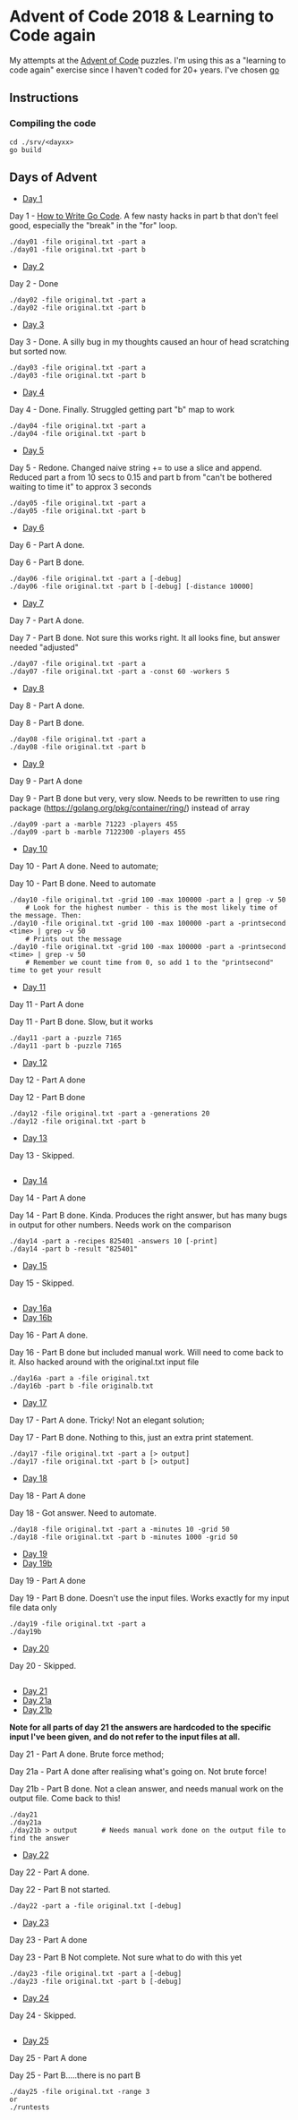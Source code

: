 # Advent of Code 2018 & Learning to Code again

My attempts at the [Advent of Code](https://adventofcode.com/2018) puzzles.
I'm using this as a "learning to code again" exercise since I haven't coded for 20+ years.
I've chosen [go](https://golang.org)

## Instructions

### Compiling the code

```
cd ./srv/<dayxx>
go build
```

###

## Days of Advent

+ [Day 1](src/day01/day01.go)

Day 1 - [How to Write Go Code](https://golang.org/doc/code.html). A few nasty hacks in part b that don't feel good, especially the "break" in the "for" loop.
```
./day01 -file original.txt -part a
./day01 -file original.txt -part b
```

+ [Day 2](src/day02/day02.go)

Day 2 - Done
```
./day02 -file original.txt -part a
./day02 -file original.txt -part b
```

+ [Day 3](src/day03/day03.go)

Day 3 - Done. A silly bug in my thoughts caused an hour of head scratching but sorted now.
```
./day03 -file original.txt -part a
./day03 -file original.txt -part b
```

+ [Day 4](src/day04/day04.go)

Day 4 - Done. Finally. Struggled getting part "b" map to work
```
./day04 -file original.txt -part a
./day04 -file original.txt -part b
```

+ [Day 5](src/day05/day05.go)

Day 5 - Redone. Changed naive string += to use a slice and append. Reduced part a from 10 secs to 0.15 and part b from "can't be bothered waiting to time it" to approx 3 seconds
```
./day05 -file original.txt -part a
./day05 -file original.txt -part b
```

+ [Day 6](src/day06)

Day 6 - Part A done.

Day 6 - Part B done.
```
./day06 -file original.txt -part a [-debug]
./day06 -file original.txt -part b [-debug] [-distance 10000]
```

+ [Day 7](src/day07/day07.go)

Day 7 - Part A done. 

Day 7 - Part B done. Not sure this works right. It all looks fine, but answer needed "adjusted"
```
./day07 -file original.txt -part a
./day07 -file original.txt -part a -const 60 -workers 5
```

+ [Day 8](src/day08/day08.go)

Day 8 - Part A done. 

Day 8 - Part B done.
```
./day08 -file original.txt -part a
./day08 -file original.txt -part b
```

+ [Day 9](src/day09/day09.go)

Day 9 - Part A done

Day 9 - Part B done but very, very slow. Needs to be rewritten to use ring package (https://golang.org/pkg/container/ring/) instead of array
```
./day09 -part a -marble 71223 -players 455
./day09 -part b -marble 7122300 -players 455
```

+ [Day 10](src/day10/day10.go)

Day 10 - Part A done. Need to automate; 

Day 10 - Part B done. Need to automate
```
./day10 -file original.txt -grid 100 -max 100000 -part a | grep -v 50
    # Look for the highest number - this is the most likely time of the message. Then:
./day10 -file original.txt -grid 100 -max 100000 -part a -printsecond <time> | grep -v 50
    # Prints out the message
./day10 -file original.txt -grid 100 -max 100000 -part a -printsecond <time> | grep -v 50
    # Remember we count time from 0, so add 1 to the "printsecond" time to get your result
```

+ [Day 11](src/day11/day11.go)

Day 11 - Part A done 

Day 11 - Part B done. Slow, but it works
```
./day11 -part a -puzzle 7165
./day11 -part b -puzzle 7165
```

+ [Day 12](src/day12/day12.go)

Day 12 - Part A done 

Day 12 - Part B done
```
./day12 -file original.txt -part a -generations 20
./day12 -file original.txt -part b
```

+ [Day 13](src/day13)

Day 13 - Skipped.
```
```

+ [Day 14](src/day14/day14.go)

Day 14 - Part A done 

Day 14 - Part B done. Kinda. Produces the right answer, but has many bugs in output for other numbers. Needs work on the comparison
```
./day14 -part a -recipes 825401 -answers 10 [-print]
./day14 -part b -result "825401"
```

+ [Day 15](src/day15)

Day 15 - Skipped.
```
```

+ [Day 16a](src/day16a)
+ [Day 16b](src/day16b)

Day 16 - Part A done.

Day 16 - Part B done but included manual work. Will need to come back to it. Also hacked around with the original.txt input file
```
./day16a -part a -file original.txt
./day16b -part b -file originalb.txt
```

+ [Day 17](src/day17/day17.go)

Day 17 - Part A done. Tricky! Not an elegant solution; 

Day 17 - Part B done. Nothing to this, just an extra print statement.
```
./day17 -file original.txt -part a [> output]
./day17 -file original.txt -part b [> output]
```

+ [Day 18](src/day18/day18.go)

Day 18 - Part A done 

Day 18 - Got answer. Need to automate.
```
./day18 -file original.txt -part a -minutes 10 -grid 50
./day18 -file original.txt -part b -minutes 1000 -grid 50
```

+ [Day 19](src/day19/day19.go)
+ [Day 19b](src/day19/day19b.go)

Day 19 - Part A done 

Day 19 - Part B done. Doesn't use the input files. Works exactly for my input file data only
```
./day19 -file original.txt -part a
./day19b
```

+ [Day 20](src/day20)

Day 20 - Skipped.
```
```

+ [Day 21](src/day21/day21.go)
+ [Day 21a](src/day21a/day21a.go)
+ [Day 21b](src/day21b/day21b.go)

**Note for all parts of day 21 the answers are hardcoded to the specific input I've been given, and do not refer to the input files at all.**

Day 21 - Part A done. Brute force method;

Day 21a - Part A done after realising what's going on. Not brute force! 

Day 21b - Part B done. Not a clean answer, and needs manual work on the output file. Come back to this!
```
./day21
./day21a
./day21b > output      # Needs manual work done on the output file to find the answer
```

+ [Day 22](src/day22)

Day 22 - Part A done.

Day 22 - Part B not started.
```
./day22 -part a -file original.txt [-debug]
```

+ [Day 23](src/day23/day23.go)

Day 23 - Part A done 

Day 23 - Part B Not complete. Not sure what to do with this yet
```
./day23 -file original.txt -part a [-debug]
./day23 -file original.txt -part b [-debug]
```

+ [Day 24](src/day24)

Day 24 - Skipped.
```
```

+ [Day 25](src/day25/day25.go)

Day 25 - Part A done 

Day 25 - Part B.....there is no part B
```
./day25 -file original.txt -range 3
or
./runtests
```